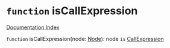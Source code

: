 # `function` isCallExpression

[Documentation Index](../README.md)

`function` isCallExpression(node: [Node](../interface.Node/README.md)): node `is` [CallExpression](../interface.CallExpression/README.md)